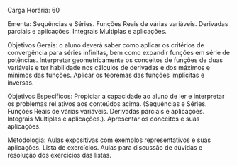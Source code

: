 Carga Horária: 60
 
Ementa:
    Sequências e Séries. Funções Reais de várias variáveis. Derivadas parciais e aplicações. Integrais Multiplas e aplicações.
 
Objetivos Gerais:
    o aluno deverá saber como aplicar os critérios de convergência para séries infinitas, bem como expandir funções em série de potências. Interpretar geometricamente os conceitos de funções de duas variáveis e ter habilidade nos cálculos de derivadas e dos máximos e mínimos das funções. Aplicar os teoremas das funções implícitas e inversas.
 
Objetivos Específicos:
    Propiciar a capacidade ao aluno de ler e interpretar os problemas rel,ativos aos conteúdos acima. (Sequências e Séries. Funções Reais de várias variáveis. Derivadas parciais e aplicações. Integrais Multiplas e aplicações.). Apresentar os conceitos e suas aplicações.
 
Metodologia:
    Aulas expositivas com exemplos representativos e suas aplicações. Lista de exercícios. Aulas para discussão de dúvidas e resolução dos exercícios das listas.
